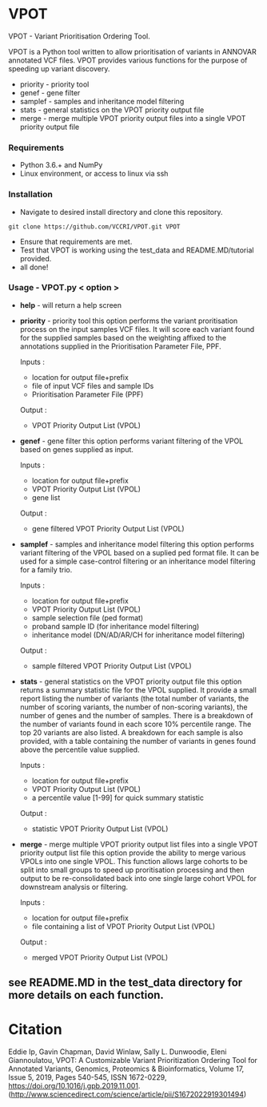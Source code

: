 # VPOT
VPOT - Variant Prioritisation Ordering Tool. 

VPOT is a Python tool written to allow prioritisation of variants in ANNOVAR annotated VCF files. VPOT provides various functions for the purpose of speeding up variant discovery.
* priority  - priority tool
* genef     - gene filter
* samplef   - samples and inheritance model filtering
* stats     - general statistics on the VPOT priority output file
* merge     - merge multiple VPOT priority output files into a single VPOT priority output file

### Requirements
* Python 3.6.+ and NumPy
* Linux environment, or access to linux via ssh

### Installation
* Navigate to desired install directory and clone this repository.

 `git clone https://github.com/VCCRI/VPOT.git VPOT`

* Ensure that requirements are met. 
* Test that VPOT is working using the test_data and README.MD/tutorial provided.
* all done!

### Usage - VPOT.py  < option >

* **help**  -   will return a help screen                                                                                 
                                                                           
 * **priority**  - priority tool
    this option performs the variant proritisation process on the input samples VCF files. It will score each variant found for the supplied samples based on the weighting affixed to the annotations supplied in the Prioritisation Parameter File, PPF.
    
    Inputs :
    * location for output file+prefix
    * file of input VCF files and sample IDs
    * Prioritisation Parameter File (PPF)
    
    Output :
    * VPOT Priority Output List (VPOL)

* **genef**     - gene filter
   this option performs variant filtering of the VPOL based on genes supplied as input.
    
    Inputs :
    * location for output file+prefix
    * VPOT Priority Output List (VPOL)
    * gene list
    
    Output :
    * gene filtered VPOT Priority Output List (VPOL)     

* **samplef**   - samples and inheritance model filtering
   this option performs variant filtering of the VPOL based on a suplied ped format file. It can be used for a simple case-control filtering or an inheritance model filtering for a family trio.
    
    Inputs :
    * location for output file+prefix
    * VPOT Priority Output List (VPOL)
    * sample selection file (ped format)
    * proband sample ID (for inheritance model filtering)
    * inheritance model (DN/AD/AR/CH for inheritance model filtering)
    
    Output :
    * sample filtered VPOT Priority Output List (VPOL) 

* **stats**     - general statistics on the VPOT priority output file
       this option returns a summary statistic file for the VPOL supplied. It provide a small report listing the number of variants (the total number of variants, the number of scoring variants, the number of non-scoring variants), the number of genes and the number of samples. There is a breakdown of the number of variants found in each score 10% percentile range. The top 20 variants are also listed. A breakdown for each sample is also provided, with a table containing the number of variants in genes found above the percentile value supplied.
    
    Inputs :
    * location for output file+prefix
    * VPOT Priority Output List (VPOL)
    * a percentile value [1-99] for quick summary statistic
    
    Output :
    * statistic VPOT Priority Output List (VPOL) 

* **merge**     - merge multiple VPOT priority output list files into a single VPOT priority output list file
       this option provide the ability to merge various VPOLs into one single VPOL. This function allows large cohorts to be split into small groups to speed up proritisation processing and then output to be re-consolidated back into one single large cohort VPOL for downstream analysis or filtering.     
       
    Inputs :
    * location for output file+prefix
    * file containing a list of VPOT Priority Output List (VPOL)
        
    Output :
    * merged VPOT Priority Output List (VPOL) 
                                                                                                                                  
## see README.MD in the test_data directory for more details on each function.

# Citation 
Eddie Ip, Gavin Chapman, David Winlaw, Sally L. Dunwoodie, Eleni Giannoulatou,
VPOT: A Customizable Variant Prioritization Ordering Tool for Annotated Variants,
Genomics, Proteomics & Bioinformatics,
Volume 17, Issue 5,
2019,
Pages 540-545,
ISSN 1672-0229,
https://doi.org/10.1016/j.gpb.2019.11.001.
(http://www.sciencedirect.com/science/article/pii/S1672022919301494)
